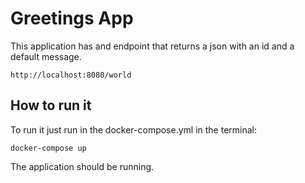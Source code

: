 # Greetings App
This application has and endpoint that returns a json with an id and a default message.

```
http://localhost:8080/world
```
## How to run it 
To run it just run in the docker-compose.yml in the terminal: 

```
docker-compose up
```
The application should be running.
